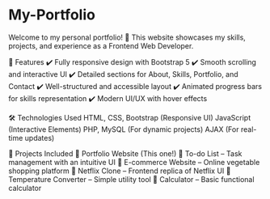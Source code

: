 # My-Portfolio

Welcome to my personal portfolio! 🚀 This website showcases my skills, projects, and experience as a Frontend Web Developer.

📌 Features
✔️ Fully responsive design with Bootstrap 5
✔️ Smooth scrolling and interactive UI
✔️ Detailed sections for About, Skills, Portfolio, and Contact
✔️ Well-structured and accessible layout
✔️ Animated progress bars for skills representation
✔️ Modern UI/UX with hover effects

🛠️ Technologies Used
HTML, CSS, Bootstrap (Responsive UI)
JavaScript (Interactive Elements)
PHP, MySQL (For dynamic projects)
AJAX (For real-time updates)

📂 Projects Included
🔹 Portfolio Website (This one!)
🔹 To-do List – Task management with an intuitive UI
🔹 E-commerce Website – Online vegetable shopping platform
🔹 Netflix Clone – Frontend replica of Netflix UI
🔹 Temperature Converter – Simple utility tool
🔹 Calculator – Basic functional calculator
